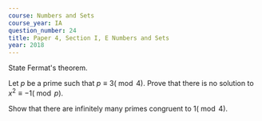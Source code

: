 ```yaml
---
course: Numbers and Sets
course_year: IA
question_number: 24
title: Paper 4, Section I, E Numbers and Sets
year: 2018
---
```




State Fermat's theorem.

Let $p$ be a prime such that $p \equiv 3(\bmod 4)$. Prove that there is no solution to $x^{2} \equiv-1(\bmod p) .$

Show that there are infinitely many primes congruent to $1(\bmod 4)$.